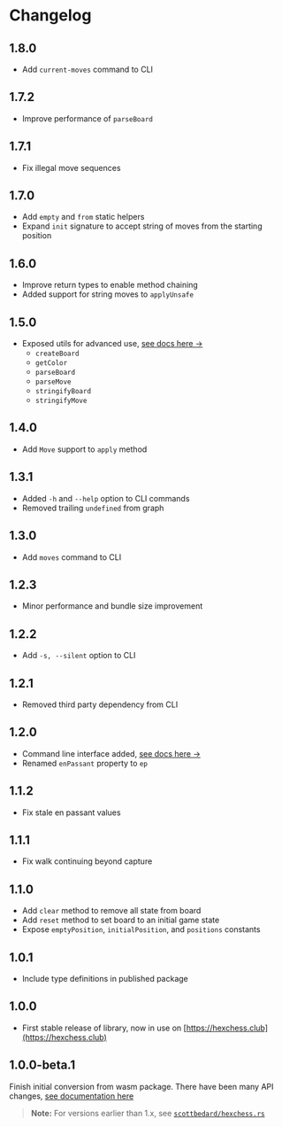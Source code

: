 # Changelog

## 1.8.0

- Add `current-moves` command to CLI

## 1.7.2

- Improve performance of `parseBoard`

## 1.7.1

- Fix illegal move sequences

## 1.7.0

- Add `empty` and `from` static helpers
- Expand `init` signature to accept string of moves from the starting position

## 1.6.0

- Improve return types to enable method chaining
- Added support for string moves to `applyUnsafe`

## 1.5.0

- Exposed utils for advanced use, [see docs here &rarr;](https://github.com/scottbedard/hexchess.ts?tab=readme-ov-file#advanced-usage)
  - `createBoard`
  - `getColor`
  - `parseBoard`
  - `parseMove`
  - `stringifyBoard`
  - `stringifyMove` 

## 1.4.0

- Add `Move` support to `apply` method

## 1.3.1

- Added `-h` and `--help` option to CLI commands
- Removed trailing `undefined` from graph

## 1.3.0

- Add `moves` command to CLI

## 1.2.3

- Minor performance and bundle size improvement

## 1.2.2

- Add `-s, --silent` option to CLI

## 1.2.1

- Removed third party dependency from CLI

## 1.2.0

- Command line interface added, [see docs here &rarr;](https://github.com/scottbedard/hexchess.ts?tab=readme-ov-file#cli)
- Renamed `enPassant` property to `ep`

## 1.1.2

- Fix stale en passant values

## 1.1.1

- Fix walk continuing beyond capture

## 1.1.0

- Add `clear` method to remove all state from board
- Add `reset` method to set board to an initial game state
- Expose `emptyPosition`, `initialPosition`, and `positions` constants

## 1.0.1

- Include type definitions in published package

## 1.0.0

- First stable release of library, now in use on [https://hexchess.club](https://hexchess.club)

## 1.0.0-beta.1

Finish initial conversion from wasm package. There have been many API changes, [see documentation here](https://github.com/scottbedard/hexchess.ts)

> **Note:** For versions earlier than 1.x, see [`scottbedard/hexchess.rs`](https://github.com/scottbedard/hexchess.rs)
